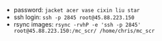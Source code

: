- password: `jacket acer vase cixin liu star`
- ssh login: `ssh -p 2845 root@45.88.223.150`
- rsync images: `rsync -rvhP -e 'ssh -p 2845' root@45.88.223.150:/mc_scr/ /home/chris/mc_scr`
